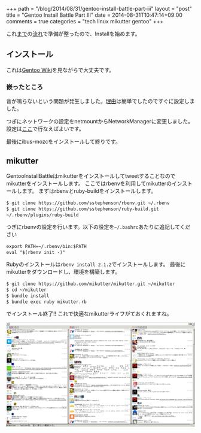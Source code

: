 +++
path = "/blog/2014/08/31/gentoo-install-battle-part-iii"
layout = "post"
title = "Gentoo Install Battle Part III"
date = 2014-08-31T10:47:14+09:00
comments = true
categories = "tech linux mikutter gentoo"
+++

これ[まで](/blog/2014/08/20/gentoo-install-battle-part-i/)の[流れ](/blog/2014/08/21/gentoo-install-battle-part-ii/)で準備が整ったので、Installを始めます。

## インストール

これは[Gentoo Wiki](http://wiki.gentoo.org/)を見ながらで大丈夫です。

### 嵌ったところ

音が鳴らないという問題が発生しました。[理由](http://pocke.hatenablog.com/entry/2014/02/02/100636)は簡単でしたのですぐに設定しました。

つぎにネットワークの設定をnetmountからNetworkManagerに変更しました。
設定は[ここ](http://wiki.gentoo.org/wiki/NetworkManager)で行なえばよいです。

最後にibus-mozcをインストールして終りです。

## mikutter

GentooInstallBattleはmikutterをインストールしてtweetすることなのでmikutterをインストールします。
ここではrbenvを利用してmikutterのインストールします。
まずはrbenvとruby-buildをインストールします。

```
$ git clone https://github.com/sstephenson/rbenv.git ~/.rbenv
$ git clone https://github.com/sstephenson/ruby-build.git ~/.rbenv/plugins/ruby-build
```

つぎにrbenvの設定を行います。以下の設定を`~/.bashrc`あたりに追記してください

```
export PATH=~/.rbenv/bin:$PATH
eval "$(rbenv init -)"
```

Rubyのインストールは`rbenv install 2.1.2`でインストールします。
最後にmikutterをダウンロードし、環境を構築します。

```
$ git clone https://github.com/mikutter/mikutter.git ~/mikutter
$ cd ~/mikutter
$ bundle install
$ bundle exec ruby mikutter.rb
```

でインストール終了!!
これで快適なmikutterライフがておくれますね。

![mikutter](/images/photo/mikutter.png)

